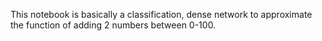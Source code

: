 This notebook is basically a classification, dense network to approximate the function of adding 2 numbers between 0-100.
